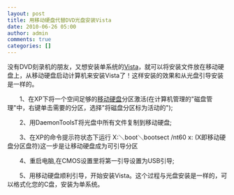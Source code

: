 ```yaml
---
layout: post
title: 用移动硬盘代替DVD光盘安装Vista 
date: 2010-06-26 05:00
author: admin
comments: true
categories: []
---
```

没有DVD刻录机的朋友，又想安装单系统的<a href="http://www.it8g.com/Vista/">Vista</a>，就可以将安装文件放在移动硬盘上，从移动硬盘启动计算机来安装Vista了！这样安装的效果和从光盘引导安装是一样的。

　　1、在XP下将一个空间足够的<a href="http://www.it8g.com/search.aspx?keyword=%D2%C6%B6%AF%D3%B2%C5%CC&amp;where=title&amp;clientDate=Fri%2C+25+Jun+2010+00%3A14%3A01+GMT">移动硬盘</a>分区激活(在计算机管理的"磁盘管理"中，右键单击需要的分区，选择"将磁盘分区标为活动的");

　　2、用DaemonToolsT将光盘中所有文件复制到移动硬盘;

　　3、在XP的命令提示符状态下运行 X:＼boot＼bootsect /nt60 x: (X即移动硬盘分区盘符)这一步是让移动硬盘成为可引导分区

　　4、重启电脑,在CMOS设置里将第一引导设置为USB引导;

　　5、用移动硬盘顺利引导，开始安装Vista。这个过程与光盘安装是一样的，可以格式化您的C盘，安装为单系统。
